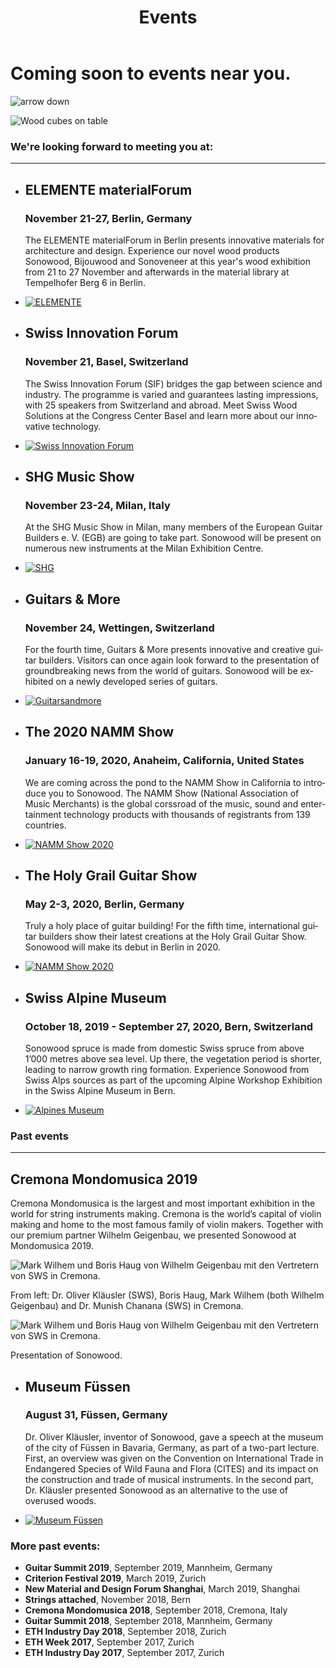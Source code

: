 ﻿---
lang: en
title: 'Events'
order: 8
---

<div class="full-width-kenburns">
<div class="wrap-bg-image">

# Coming soon to events near you.

![arrow down](/assets/images/arrow-d-white.svg)

</div>
<img srcset="/assets/images/event_cover_cubestower_2x.jpg"
     src="/assets/images/event_cover_cubestower.jpg" alt="Wood cubes on table">
</div>

<div class="full-width">
<div class="wrap -cols2">

### We're looking forward to meeting you at:

---

- ## ELEMENTE materialForum 
  ### November 21-27, Berlin, Germany

  The ELEMENTE materialForum in Berlin presents innovative materials for architecture and design. Experience our novel wood products Sonowood, Bijouwood and Sonoveneer at this year's wood exhibition from 21 to 27 November and afterwards in the material library at Tempelhofer Berg 6 in Berlin.

- <a href="https://www.elemente-material.de/en/index.html" target="_blank">![ELEMENTE](/assets/images/ELEMENTE.jpg)</a>

</div>
</div>

<div class="full-width-grey">
<div class="wrap -cols2">

- ## Swiss Innovation Forum
  ### November 21, Basel, Switzerland

  The Swiss Innovation Forum (SIF) bridges the gap between science and industry. The programme is varied and guarantees lasting impressions, with 25 speakers from Switzerland and abroad. Meet Swiss Wood Solutions at the Congress Center Basel and learn more about our innovative technology.

- <a href="https://www.swiss-innovation.com/en/" target="_blank">![Swiss Innovation Forum](/assets/images/event_swissinnovationforum.png)</a>

</div>
</div>

<div class="full-width">
<div class="wrap -cols2">

- ## SHG Music Show
  ### November 23-24, Milan, Italy

  At the SHG Music Show in Milan, many members of the European Guitar Builders e. V. (EGB) are going to take part. Sonowood will be present on numerous new instruments at the Milan Exhibition Centre. 

- <a href="https://www.facebook.com/SHGMusicShowMilano/" target="_blank">![SHG](/assets/images/events_shg.png)</a>

</div>
</div>

<div class="full-width-grey">
<div class="wrap -cols2">

- ## Guitars & More
  ### November 24, Wettingen, Switzerland

  For the fourth time, Guitars & More presents innovative and creative guitar builders. Visitors can once again look forward to the presentation of groundbreaking news from the world of guitars. Sonowood will be exhibited on a newly developed series of guitars.

- <a href="https://www.guitarsandmore.ch/welcome/index.html" target="_blank">![Guitarsandmore](/assets/images/events_guitarsandmore.jpg)</a>

</div>
</div>

<div class="full-width">
<div class="wrap -cols2">

- ## The 2020 NAMM Show
  ### January 16-19, 2020, Anaheim, California, United States

   We are coming across the pond to the NAMM Show in California to introduce you to Sonowood. The NAMM Show (National Association of Music Merchants) is the global corssroad of the music, sound and entertainment technology products with thousands of registrants from 139 countries.

- <a href="https://www.namm.org/thenammshow/2020/attend/" target="_blank">![NAMM Show 2020](/assets/images/events_namm2020.jpg)</a>

</div>
</div>

<div class="full-width-grey">
<div class="wrap -cols2">

- ## The Holy Grail Guitar Show 
  ### May 2-3, 2020, Berlin, Germany

   Truly a holy place of guitar building! For the fifth time, international guitar builders show their latest creations at the Holy Grail Guitar Show. Sonowood will make its debut in Berlin in 2020.

- <a href="https://www.holygrailguitarshow.com/" target="_blank">![NAMM Show 2020](/assets/images/events_holygrail.png)</a>

</div>
</div>

<div class="full-width">
<div class="wrap -cols2">

- ## Swiss Alpine Museum
  ### October 18, 2019 - September 27, 2020, Bern, Switzerland

  Sonowood spruce is made from domestic Swiss spruce from above 1’000 metres above sea level. Up there, the vegetation period is shorter, leading to narrow growth ring formation. Experience Sonowood from Swiss Alps sources as part of the upcoming Alpine Workshop Exhibition in the Swiss Alpine Museum in Bern.

- <a href="https://www.alpinesmuseum.ch/en/exhibitions/annual-programme" target="_blank">![Alpines Museum](/assets/images/AlpinesMuseum.jpg)</a>

</div>
</div>

<div class="full-width-grey">
<div class="wrap -cols2">

### Past events

---

  ## Cremona Mondomusica 2019
  
  Cremona Mondomusica is the largest and most important exhibition in the world for string instruments making. Cremona is the world’s capital of violin making and home to the most famous family of violin makers. Together with our premium partner Wilhelm Geigenbau, we presented Sonowood at Mondomusica 2019.

<img srcset="/assets/images/Cremona2019.JPG"
     src="/assets/images/Cremona2019.JPG" alt="Mark Wilhem und Boris Haug von Wilhelm Geigenbau mit den Vertretern von SWS in Cremona.">
     <figcaption>From left: Dr. Oliver Kläusler (SWS), Boris Haug, Mark Wilhem (both Wilhelm Geigenbau) and Dr. Munish Chanana (SWS) in Cremona.</figcaption>

<img srcset="/assets/images/Cremona2019_2.JPG"
     src="/assets/images/Cremona2019_2.JPG" alt="Mark Wilhem und Boris Haug von Wilhelm Geigenbau mit den Vertretern von SWS in Cremona.">
     <figcaption>Presentation of Sonowood.</figcaption>

</div>
</div>

<div class="full-width">
<div class="wrap -cols2">

- ## Museum Füssen

  ### August 31, Füssen, Germany

  Dr. Oliver Kläusler, inventor of Sonowood, gave a speech at the museum of the city of Füssen in Bavaria, Germany, as part of a two-part lecture. First, an overview was given on the Convention on International Trade in Endangered Species of Wild Fauna and Flora (CITES) and its impact on the construction and trade of musical instruments. In the second part, Dr. Kläusler presented Sonowood as an alternative to the use of overused woods.

- <a href="https://www.stadt-fuessen.de/museum.html" target="_blank">![Museum Füssen](/assets/images/Füssen.png)</a>

</div>
</div>

<div class="full-width-red">
<div class="wrap -center">

### More past events:

  - **Guitar Summit 2019**, September 2019, Mannheim, Germany
  - **Criterion Festival 2019**, March 2019, Zurich
  - **New Material and Design Forum Shanghai**, March 2019, Shanghai
  - **Strings attached**, November 2018, Bern
  - **Cremona Mondomusica 2018**, September 2018, Cremona, Italy
  - **Guitar Summit 2018**, September 2018, Mannheim, Germany
  - **ETH Industry Day 2018**, September 2018, Zurich
  - **ETH Week 2017**, September 2017, Zurich
  - **ETH Industry Day 2017**, September 2017, Zurich

</div>
</div>
